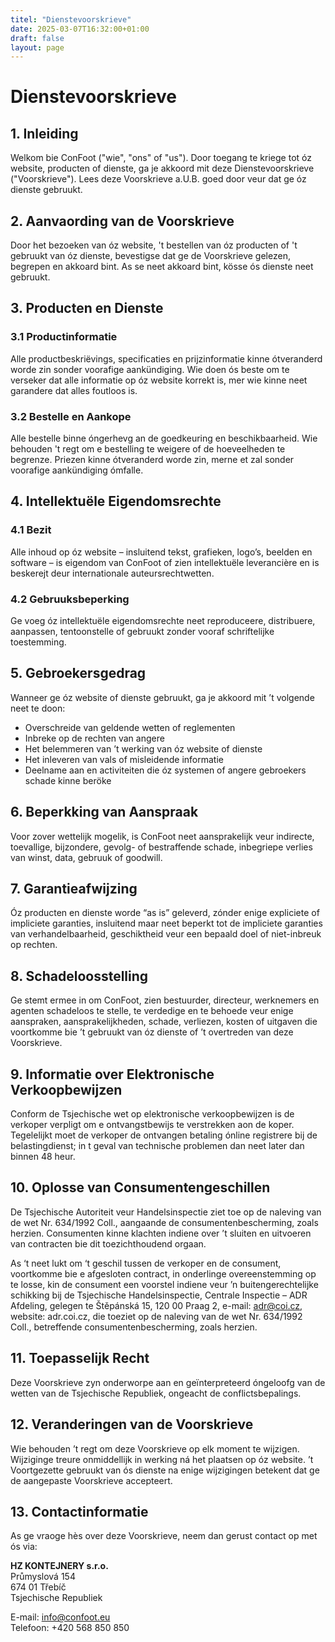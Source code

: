 ```yaml
---
titel: "Dienstevoorskrieve"
date: 2025-03-07T16:32:00+01:00
draft: false
layout: page
---
```


# Dienstevoorskrieve

## 1. Inleiding

Welkom bie ConFoot ("wie", "ons" of "us"). Door toegang te kriege tot óz website, producten of dienste, ga je akkoord mit deze Dienstevoorskrieve ("Voorskrieve"). Lees deze Voorskrieve a.U.B. goed door veur dat ge óz dienste gebruukt.

## 2. Aanvaording van de Voorskrieve

Door het bezoeken van óz website, 't bestellen van óz producten of 't gebruukt van óz dienste, bevestigse dat ge de Voorskrieve gelezen, begrepen en akkoard bint. As se neet akkoard bint, kösse ós dienste neet gebruukt.

## 3. Producten en Dienste

### 3.1 Productinformatie
Alle productbeskriëvings, specificaties en prijzinformatie kinne ótveranderd worde zin sonder voorafige aankündiging. Wie doen ós beste om te verseker dat alle informatie op óz website korrekt is, mer wie kinne neet garandere dat alles foutloos is.

### 3.2 Bestelle en Aankope
Alle bestelle binne óngerhevg an de goedkeuring en beschikbaarheid. Wie behouden 't regt om e bestelling te weigere of de hoeveelheden te begrenze. Priezen kinne ótveranderd worde zin, merne et zal sonder voorafige aankündiging ómfalle.

## 4. Intellektuële Eigendomsrechte

### 4.1 Bezit
Alle inhoud op óz website – insluitend tekst, grafieken, logo’s, beelden en software – is eigendom van ConFoot of zien intellektuële leverancière en is beskerejt deur internationale auteursrechtwetten.

### 4.2 Gebruuksbeperking
Ge voeg óz intellektuële eigendomsrechte neet reproduceere, distribuere, aanpassen, tentoonstelle of gebruukt zonder vooraf schriftelijke toestemming.

## 5. Gebroekersgedrag

Wanneer ge óz website of dienste gebruukt, ga je akkoord mit ’t volgende neet te doon:
- Overschreide van geldende wetten of reglementen
- Inbreke op de rechten van angere
- Het belemmeren van ’t werking van óz website of dienste
- Het inleveren van vals of misleidende informatie
- Deelname aan en activiteiten die óz systemen of angere gebroekers schade kinne beröke

## 6. Beperkking van Aanspraak

Voor zover wettelijk mogelik, is ConFoot neet aansprakelijk veur indirecte, toevallige, bijzondere, gevolg- of bestraffende schade, inbegriepe verlies van winst, data, gebruuk of goodwill.

## 7. Garantieafwijzing

Óz producten en dienste worde “as is” geleverd, zónder enige expliciete of impliciete garanties, insluitend maar neet beperkt tot de impliciete garanties van verhandelbaarheid, geschiktheid veur een bepaald doel of niet-inbreuk op rechten.

## 8. Schadeloosstelling

Ge stemt ermee in om ConFoot, zien bestuurder, directeur, werknemers en agenten schadeloos te stelle, te verdedige en te behoede veur enige aanspraken, aansprakelijkheden, schade, verliezen, kosten of uitgaven die voortkomme bie ’t gebruukt van óz dienste of ’t overtreden van deze Voorskrieve.

## 9. Informatie over Elektronische Verkoopbewijzen

Conform de Tsjechische wet op elektronische verkoopbewijzen is de verkoper verpligt om e ontvangstbewijs te verstrekken aon de koper. Tegelelijkt moet de verkoper de ontvangen betaling ónline registrere bij de belastingdienst; in t geval van technische problemen dan neet later dan binnen 48 heur.

## 10. Oplosse van Consumentengeschillen

De Tsjechische Autoriteit veur Handelsinspectie ziet toe op de naleving van de wet Nr. 634/1992 Coll., aangaande de consumentenbescherming, zoals herzien. Consumenten kinne klachten indiene over ’t sluiten en uitvoeren van contracten bie dit toezichthoudend orgaan.

As ‘t neet lukt om ‘t geschil tussen de verkoper en de consument, voortkomme bie e afgesloten contract, in onderlinge overeenstemming op te losse, kin de consument een voorstel indiene veur ’n buitengerechtelijke schikking bij de Tsjechische Handelsinspectie, Centrale Inspectie – ADR Afdeling, gelegen te Štěpánská 15, 120 00 Praag 2, e-mail: adr@coi.cz, website: adr.coi.cz, die toeziet op de naleving van de wet Nr. 634/1992 Coll., betreffende consumentenbescherming, zoals herzien.

## 11. Toepasselijk Recht

Deze Voorskrieve zyn onderworpe aan en geïnterpreteerd óngeloofg van de wetten van de Tsjechische Republiek, ongeacht de conflictsbepalings.

## 12. Veranderingen van de Voorskrieve

Wie behouden ’t regt om deze Voorskrieve op elk moment te wijzigen. Wijziginge treure onmiddellijk in werking ná het plaatsen op óz website. ’t Voortgezette gebruukt van ós dienste na enige wijzigingen betekent dat ge de aangepaste Voorskrieve accepteert.

## 13. Contactinformatie

As ge vraoge hès over deze Voorskrieve, neem dan gerust contact op met ós via:

**HZ KONTEJNERY s.r.o.**  
Průmyslová 154  
674 01 Třebíč  
Tsjechische Republiek

E-mail: info@confoot.eu  
Telefoon: +420 568 850 850
